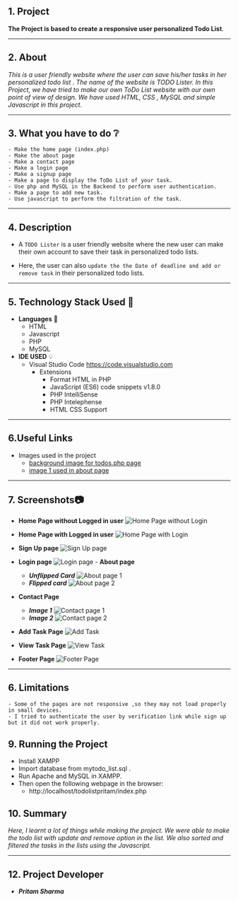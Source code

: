 ## 1. Project
**The Project is based to create a responsive user personalized Todo List**. 
***
## 2. About 
_This is a user friendly website where the user can save his/her tasks in her personalized todo list . The name of the website is TODO Lister. 
In this Project, we have tried to make our own ToDo List website with our own point of view of design. We have used HTML, CSS , MySQL and simple Javascript in this project._
***
## 3. What you have to do :grey_question:
    - Make the home page (index.php)
    - Make the about page
    - Make a contact page
    - Make a login page
    - Make a signup page
    - Make a page to display the ToDo List of your task.
    - Use php and MySQL in the Backend to perform user authentication.
    - Make a page to add new task. 
    - Use javascript to perform the filtration of the task.
***
## 4. Description
* A `TODO Lister` is a user friendly website where the new user can make their own account to save their task in personalized todo lists. 
- Here, the user can also `update the the Date of deadline and add or remove task` in their personalized todo lists. 
***
## 5. Technology Stack Used :ledger:
- **Languages** :book:
  - HTML
  - Javascript
  - PHP
  - MySQL
- **IDE USED** :bulb:
  - Visual Studio Code <https://code.visualstudio.com>
    - Extensions
      - Format HTML in PHP
      - JavaScript (ES6) code snippets v1.8.0
      - PHP IntelliSense
      - PHP Intelephense
      - HTML CSS Support
***
## 6.Useful Links
- Images used in the project 
    - [background image for todos.php page](https://muffingroup.com/blog/wp-content/uploads/2021/03/yeloow-heaer.jpg)
    - [image 1 used in about page](https://t3.ftcdn.net/jpg/04/09/81/22/360_F_409812204_DB79pC30Mid4zQgUwEFOMbniRhzUUk2X.jpg)
***
## 7. Screenshots:camera:
   - **Home Page without Logged in user**
   ![Home Page without Login](images/home%20page%20without%20login.jpg)

   - **Home Page with Logged in user**
   ![Home Page with Login](images/home%20page%20with%20login.jpg)

   - **Sign Up page**
    ![Sign Up page](images/signup%20page.jpg)
   - **Login page**
    ![Login page](images/login%20page.jpg)
    - **About page**
      - ***Unflipped Card***
   ![About page 1](images/About%20page%201.jpg)
      - ***Flipped card***
   ![About page 2](images/about%20page%202.jpg)
   - **Contact Page**
      - ***Image 1***
   ![Contact page 1](/images/contact%20page%201.jpg)
      - ***Image 2***
    ![Contact page 2](/images/contact%20page%202.jpg)

   - **Add Task Page**
   ![Add Task](/images/add%20task%20page.jpg)
   - **View Task Page**
   ![View Task](/images/view%20todo%20lists.jpg)
   - **Footer Page** 
   ![Footer Page](/images/footer.jpg)
***
## 6. Limitations
    - Some of the pages are not responsive ,so they may not load properly in small devices.
    - I tried to authenticate the user by verification link while sign up but it did not work properly.

## 9. Running the Project
- Install XAMPP
- Import database from mytodo_list.sql .
- Run Apache and MySQL in XAMPP. 
- Then open the following webpage in the browser:
    - http://localhost/todolistpritam/index.php

## 10. Summary
_Here, I learnt a lot of things while making the project. We were able to make the todo list with update and remove 
option in the list. We also sorted and filtered the tasks in the lists using the Javascript._
***
## 12. Project Developer
- ***Pritam Sharma***




     
